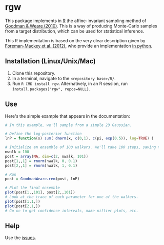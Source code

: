 # rgw

This package implements in [R](https://www.r-project.org/)  the affine-invariant sampling method of [Goodman & Weare (2010)](http://dx.doi.org/10.2140/camcos.2010.5.65). This is a way of producing Monte-Carlo samples from a target distribution, which can be used for statistical inference.

This R implementation is based on the very clear description given by [Foreman-Mackey et al. (2012)](https://arxiv.org/abs/1202.3665), who provide an implementation [in python](http://dan.iel.fm/emcee).

## Installation (Linux/Unix/Mac)

1. Clone this repository.
2. In a terminal, navigate to the ```<repository base>/R/```.
3. Run ```R CMD install rgw```. Alternatively, in an R session, run ```install.packages("rgw", repos=NULL)```.

## Use

Here's the simple example that appears in the documentation:

```R
# In this example, we'll sample from a simple 2D Gaussian.

# Define the log-posterior function
lnP = function(x) sum( dnorm(x, c(0,1), c(pi, exp(0.5)), log=TRUE) )

# Initialize an ensemble of 100 walkers. We'll take 100 steps, saving the ensemble after each.
nwalk = 100
post = array(NA, dim=c(2, nwalk, 101))
post[1,,1] = rnorm(nwalk, 0, 0.1)
post[2,,1] = rnorm(nwalk, 1, 0.1)

# Run
post = GoodmanWeare.rem(post, lnP)

# Plot the final ensemble
plot(post[1,,101], post[2,,101])
# Look at the trace of each parameter for one of the walkers.
plot(post[1,1,])
plot(post[2,1,])
# Go on to get confidence intervals, make niftier plots, etc.
```

## Help

Use the [issues](https://github.com/abmantz/rgw/issues).
